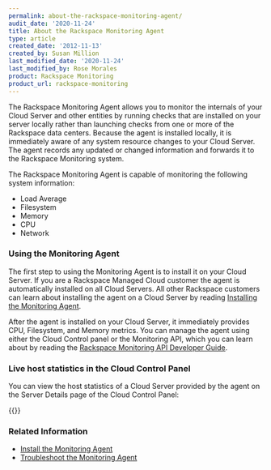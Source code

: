 ```yaml
---
permalink: about-the-rackspace-monitoring-agent/
audit_date: '2020-11-24'
title: About the Rackspace Monitoring Agent
type: article
created_date: '2012-11-13'
created_by: Susan Million
last_modified_date: '2020-11-24'
last_modified_by: Rose Morales
product: Rackspace Monitoring
product_url: rackspace-monitoring
---
```


The Rackspace Monitoring Agent allows you to monitor the internals
of your Cloud Server and other entities by running checks that are installed on your server
locally rather than launching checks from one or more of the Rackspace
data centers. Because the agent is installed locally, it is immediately
aware of any system resource changes to your Cloud Server. The agent
records any updated or changed information and forwards it to the
Rackspace Monitoring system.

The Rackspace Monitoring Agent is capable of monitoring the following
system information:

- Load Average
- Filesystem
- Memory
- CPU
- Network

### Using the Monitoring Agent

The first step to using the Monitoring Agent is to install it on your
Cloud Server. If you are a Rackspace Managed Cloud customer the agent is
automatically installed on all Cloud Servers. All other Rackspace
customers can learn about installing the agent on a Cloud Server by
reading [Installing the Monitoring Agent](/support/how-to/install-and-configure-the-rackspace-monitoring-agent/).

After the agent is installed on your Cloud Server, it immediately
provides CPU, Filesystem, and Memory metrics. You can manage the agent
using either the Cloud Control panel or the Monitoring API, which you
can learn about by reading the [Rackspace Monitoring API Developer Guide](https://docs.rackspace.com/docs/rackspace-monitoring/v1/).

### Live host statistics in the Cloud Control Panel

You can view the host statistics of a Cloud Server provided by the agent
on the Server Details page of the Cloud Control Panel:

{{<image src="ServerDetails_1.png" alt="" title="">}}

### Related Information

- [Install the Monitoring Agent](/support/how-to/install-and-configure-the-rackspace-monitoring-agent "Install the Monitoring Agent Manually")
- [Troubleshoot the Monitoring Agent](/support/how-to/troubleshooting-the-rackspace-monitoring-agent "Troubleshoot the Monitoring Agent")
